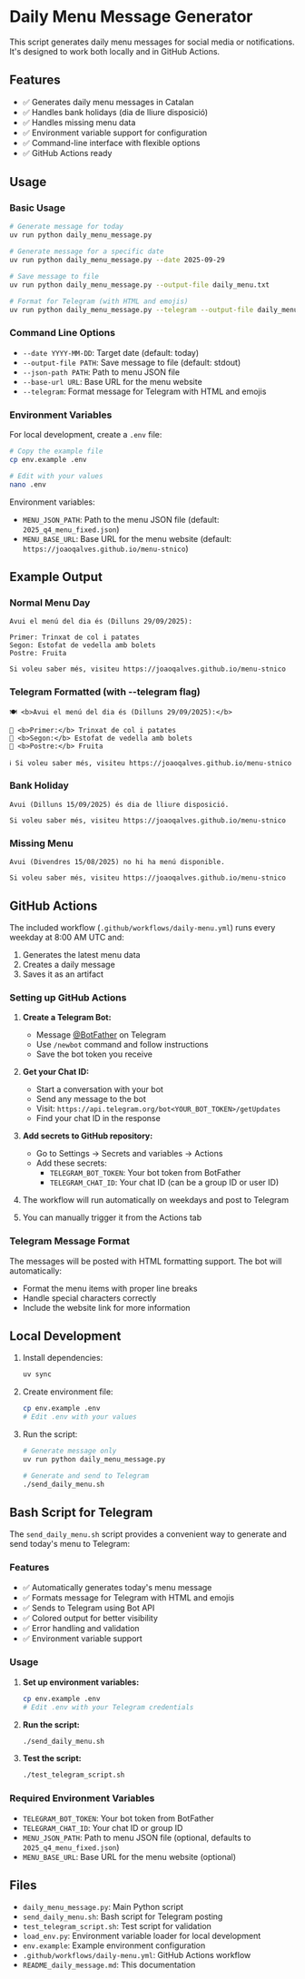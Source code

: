 # Daily Menu Message Generator

This script generates daily menu messages for social media or notifications. It's designed to work both locally and in GitHub Actions.

## Features

- ✅ Generates daily menu messages in Catalan
- ✅ Handles bank holidays (dia de lliure disposició)
- ✅ Handles missing menu data
- ✅ Environment variable support for configuration
- ✅ Command-line interface with flexible options
- ✅ GitHub Actions ready

## Usage

### Basic Usage

```bash
# Generate message for today
uv run python daily_menu_message.py

# Generate message for a specific date
uv run python daily_menu_message.py --date 2025-09-29

# Save message to file
uv run python daily_menu_message.py --output-file daily_menu.txt

# Format for Telegram (with HTML and emojis)
uv run python daily_menu_message.py --telegram --output-file daily_menu.txt
```

### Command Line Options

- `--date YYYY-MM-DD`: Target date (default: today)
- `--output-file PATH`: Save message to file (default: stdout)
- `--json-path PATH`: Path to menu JSON file
- `--base-url URL`: Base URL for the menu website
- `--telegram`: Format message for Telegram with HTML and emojis

### Environment Variables

For local development, create a `.env` file:

```bash
# Copy the example file
cp env.example .env

# Edit with your values
nano .env
```

Environment variables:

- `MENU_JSON_PATH`: Path to the menu JSON file (default: `2025_q4_menu_fixed.json`)
- `MENU_BASE_URL`: Base URL for the menu website (default: `https://joaoqalves.github.io/menu-stnico`)

## Example Output

### Normal Menu Day

```
Avui el menú del dia és (Dilluns 29/09/2025):

Primer: Trinxat de col i patates
Segon: Estofat de vedella amb bolets
Postre: Fruita

Si voleu saber més, visiteu https://joaoqalves.github.io/menu-stnico
```

### Telegram Formatted (with --telegram flag)

```
🍽️ <b>Avui el menú del dia és (Dilluns 29/09/2025):</b>

🥗 <b>Primer:</b> Trinxat de col i patates
🍖 <b>Segon:</b> Estofat de vedella amb bolets
🍰 <b>Postre:</b> Fruita

ℹ️ Si voleu saber més, visiteu https://joaoqalves.github.io/menu-stnico
```

### Bank Holiday

```
Avui (Dilluns 15/09/2025) és dia de lliure disposició.

Si voleu saber més, visiteu https://joaoqalves.github.io/menu-stnico
```

### Missing Menu

```
Avui (Divendres 15/08/2025) no hi ha menú disponible.

Si voleu saber més, visiteu https://joaoqalves.github.io/menu-stnico
```

## GitHub Actions

The included workflow (`.github/workflows/daily-menu.yml`) runs every weekday at 8:00 AM UTC and:

1. Generates the latest menu data
2. Creates a daily message
3. Saves it as an artifact

### Setting up GitHub Actions

1. **Create a Telegram Bot:**

   - Message [@BotFather](https://t.me/botfather) on Telegram
   - Use `/newbot` command and follow instructions
   - Save the bot token you receive

2. **Get your Chat ID:**

   - Start a conversation with your bot
   - Send any message to the bot
   - Visit: `https://api.telegram.org/bot<YOUR_BOT_TOKEN>/getUpdates`
   - Find your chat ID in the response

3. **Add secrets to GitHub repository:**

   - Go to Settings → Secrets and variables → Actions
   - Add these secrets:
     - `TELEGRAM_BOT_TOKEN`: Your bot token from BotFather
     - `TELEGRAM_CHAT_ID`: Your chat ID (can be a group ID or user ID)

4. The workflow will run automatically on weekdays and post to Telegram
5. You can manually trigger it from the Actions tab

### Telegram Message Format

The messages will be posted with HTML formatting support. The bot will automatically:

- Format the menu items with proper line breaks
- Handle special characters correctly
- Include the website link for more information

## Local Development

1. Install dependencies:

   ```bash
   uv sync
   ```

2. Create environment file:

   ```bash
   cp env.example .env
   # Edit .env with your values
   ```

3. Run the script:

   ```bash
   # Generate message only
   uv run python daily_menu_message.py

   # Generate and send to Telegram
   ./send_daily_menu.sh
   ```

## Bash Script for Telegram

The `send_daily_menu.sh` script provides a convenient way to generate and send today's menu to Telegram:

### Features

- ✅ Automatically generates today's menu message
- ✅ Formats message for Telegram with HTML and emojis
- ✅ Sends to Telegram using Bot API
- ✅ Colored output for better visibility
- ✅ Error handling and validation
- ✅ Environment variable support

### Usage

1. **Set up environment variables:**

   ```bash
   cp env.example .env
   # Edit .env with your Telegram credentials
   ```

2. **Run the script:**

   ```bash
   ./send_daily_menu.sh
   ```

3. **Test the script:**
   ```bash
   ./test_telegram_script.sh
   ```

### Required Environment Variables

- `TELEGRAM_BOT_TOKEN`: Your bot token from BotFather
- `TELEGRAM_CHAT_ID`: Your chat ID or group ID
- `MENU_JSON_PATH`: Path to menu JSON file (optional, defaults to `2025_q4_menu_fixed.json`)
- `MENU_BASE_URL`: Base URL for the menu website (optional)

## Files

- `daily_menu_message.py`: Main Python script
- `send_daily_menu.sh`: Bash script for Telegram posting
- `test_telegram_script.sh`: Test script for validation
- `load_env.py`: Environment variable loader for local development
- `env.example`: Example environment configuration
- `.github/workflows/daily-menu.yml`: GitHub Actions workflow
- `README_daily_message.md`: This documentation
